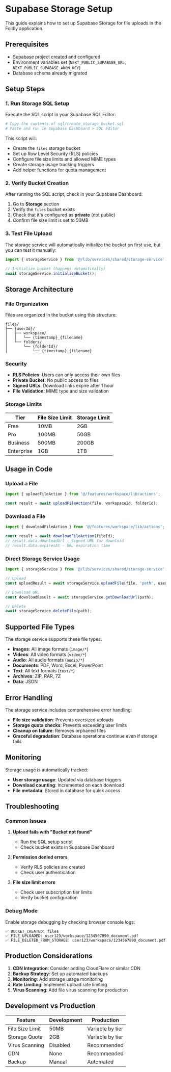 # Supabase Storage Setup

This guide explains how to set up Supabase Storage for file uploads in the Foldly application.

## Prerequisites

- Supabase project created and configured
- Environment variables set (`NEXT_PUBLIC_SUPABASE_URL`, `NEXT_PUBLIC_SUPABASE_ANON_KEY`)
- Database schema already migrated

## Setup Steps

### 1. Run Storage SQL Setup

Execute the SQL script in your Supabase SQL Editor:

```bash
# Copy the contents of sql/create_storage_bucket.sql
# Paste and run in Supabase Dashboard > SQL Editor
```

This script will:

- Create the `files` storage bucket
- Set up Row Level Security (RLS) policies
- Configure file size limits and allowed MIME types
- Create storage usage tracking triggers
- Add helper functions for quota management

### 2. Verify Bucket Creation

After running the SQL script, check in your Supabase Dashboard:

1. Go to **Storage** section
2. Verify the `files` bucket exists
3. Check that it's configured as **private** (not public)
4. Confirm file size limit is set to 50MB

### 3. Test File Upload

The storage service will automatically initialize the bucket on first use, but you can test it manually:

```typescript
import { storageService } from '@/lib/services/shared/storage-service';

// Initialize bucket (happens automatically)
await storageService.initializeBucket();
```

## Storage Architecture

### File Organization

Files are organized in the bucket using this structure:

```
files/
├── {userId}/
│   ├── workspace/
│   │   └── {timestamp}_{filename}
│   └── folders/
│       └── {folderId}/
│           └── {timestamp}_{filename}
```

### Security

- **RLS Policies**: Users can only access their own files
- **Private Bucket**: No public access to files
- **Signed URLs**: Download links expire after 1 hour
- **File Validation**: MIME type and size validation

### Storage Limits

| Tier       | File Size Limit | Storage Limit |
| ---------- | --------------- | ------------- |
| Free       | 10MB            | 2GB           |
| Pro        | 100MB           | 50GB          |
| Business   | 500MB           | 200GB         |
| Enterprise | 1GB             | 1TB           |

## Usage in Code

### Upload a File

```typescript
import { uploadFileAction } from '@/features/workspace/lib/actions';

const result = await uploadFileAction(file, workspaceId, folderId);
```

### Download a File

```typescript
import { downloadFileAction } from '@/features/workspace/lib/actions';

const result = await downloadFileAction(fileId);
// result.data.downloadUrl - Signed URL for download
// result.data.expiresAt - URL expiration time
```

### Direct Storage Service Usage

```typescript
import { storageService } from '@/lib/services/shared/storage-service';

// Upload
const uploadResult = await storageService.uploadFile(file, 'path', userId);

// Download URL
const downloadResult = await storageService.getDownloadUrl(path);

// Delete
await storageService.deleteFile(path);
```

## Supported File Types

The storage service supports these file types:

- **Images**: All image formats (`image/*`)
- **Videos**: All video formats (`video/*`)
- **Audio**: All audio formats (`audio/*`)
- **Documents**: PDF, Word, Excel, PowerPoint
- **Text**: All text formats (`text/*`)
- **Archives**: ZIP, RAR, 7Z
- **Data**: JSON

## Error Handling

The storage service includes comprehensive error handling:

- **File size validation**: Prevents oversized uploads
- **Storage quota checks**: Prevents exceeding user limits
- **Cleanup on failure**: Removes orphaned files
- **Graceful degradation**: Database operations continue even if storage fails

## Monitoring

Storage usage is automatically tracked:

- **User storage usage**: Updated via database triggers
- **Download counting**: Incremented on each download
- **File metadata**: Stored in database for quick access

## Troubleshooting

### Common Issues

1. **Upload fails with "Bucket not found"**
   - Run the SQL setup script
   - Check bucket exists in Supabase Dashboard

2. **Permission denied errors**
   - Verify RLS policies are created
   - Check user authentication

3. **File size limit errors**
   - Check user subscription tier limits
   - Verify bucket configuration

### Debug Mode

Enable storage debugging by checking browser console logs:

```
✅ BUCKET_CREATED: files
✅ FILE_UPLOADED: user123/workspace/1234567890_document.pdf
✅ FILE_DELETED_FROM_STORAGE: user123/workspace/1234567890_document.pdf
```

## Production Considerations

1. **CDN Integration**: Consider adding CloudFlare or similar CDN
2. **Backup Strategy**: Set up automated backups
3. **Monitoring**: Add storage usage monitoring
4. **Rate Limiting**: Implement upload rate limiting
5. **Virus Scanning**: Add file virus scanning for production

## Development vs Production

| Feature         | Development | Production       |
| --------------- | ----------- | ---------------- |
| File Size Limit | 50MB        | Variable by tier |
| Storage Quota   | 2GB         | Variable by tier |
| Virus Scanning  | Disabled    | Recommended      |
| CDN             | None        | Recommended      |
| Backup          | Manual      | Automated        |
